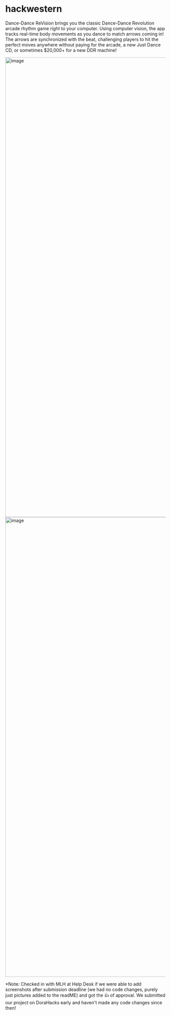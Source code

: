 # hackwestern

Dance-Dance ReVision brings you the classic Dance-Dance Revolution arcade rhythm game right to your computer. Using computer vision, the app tracks real-time body movements as you dance to match arrows coming in! The arrows are synchronized with the beat, challenging players to hit the perfect moves anywhere without paying for the arcade, a new Just Dance CD, or sometimes $20,000+ for a new DDR machine!

<img width="1440" alt="image" src="https://github.com/user-attachments/assets/4c748fe7-793c-4267-b67e-204a0cf28590">
<img width="1440" alt="image" src="https://github.com/user-attachments/assets/06316c03-be06-4211-91cc-7b2c7d34f3ff">

*Note: Checked in with MLH at Help Desk if we were able to add screenshots after submission deadline (we had no code changes, purely just pictures added to the readME) and got the 👍 of approval. We submitted our project on DoraHacks early and haven't made any code changes since then!
